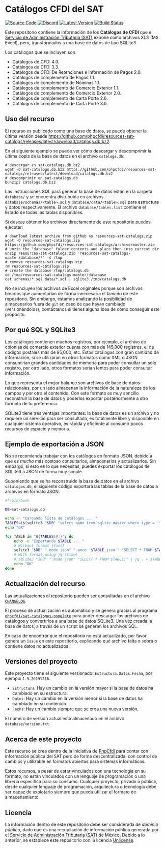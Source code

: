 # Catálogos CFDI del SAT

[![Source Code][badge-source]][source]
[![Discord][badge-discord]][discord]
[![Latest Version][badge-release]][release]
[![Build Status][badge-build]][build]

Este repositorio contiene la información de los **Catálogos de CFDI** que el [Servicio de Administración Tributaria (SAT)](http://www.sat.gob.mx/) expone como archivos XLS (MS Excel), pero, transformados a una base de datos de tipo SQLite3.

Los catálogos que se incluyen son:

- Catálogos de CFDI 4.0.
- Catálogos de CFDI 3.3.
- Catálogos de CFDI De Retenciones e Información de Pagos 2.0.
- Catálogos de complemento de Pagos 1.1.
- Catálogos de complemento de Nóminas 1.1.
- Catálogos de complemento de Comercio Exterior 1.1.
- Catálogos de complemento de Comercio Exterior 2.0.
- Catálogos de complemento de Carta Porte 2.0.
- Catálogos de complemento de Carta Porte 3.0.

## Uso del recurso

El recurso es publicado como una base de datos, se puede obtener la última versión desde <https://github.com/phpcfdi/resources-sat-catalogs/releases/latest/download/catalogs.db.bz2>.

En el siguiente ejemplo se puede ver cómo descargar y descomprimir la última copia de la base de datos en el archivo `catalogs.db`:

```shell
# descargar en sat-catalogs.db.bz2
wget -O sat-catalogs.db.bz2 https://github.com/phpcfdi/resources-sat-catalogs/releases/latest/download/catalogs.db.bz2
# descomprimir en sat-catalogs.db
bunzip2 catalogs.db.bz2
```

Las instrucciones SQL para generar la base de datos están en la carpeta `database/` y se encuentra distribuida en archivos `database/schemas/<table>.sql` y `database/data/<table>.sql` para estructura y datos respectivamente.
El archivo `database/tables.list` contiene el listado de todas las tablas disponibles.

Si deseas obtener los archivos directamente de este repositorio puedes ejecutar:

```shell
# download latest archive from github as resources-sat-catalogs.zip
wget -O resources-sat-catalogs.zip https://github.com/phpcfdi/resources-sat-catalogs/archive/master.zip
# unzip the "database" folder contents and place then into current dir
unzip resources-sat-catalogs.zip 'resources-sat-catalogs-master/database/*' -d /tmp
# remove resources-sat-catalogs.zip
rm resources-sat-catalogs.zip
# create the database /tmp/catalogs.db
cd /tmp/resources-sat-catalogs-master/database
cat schemas/*.sql data/*.sql | sqlite3 /tmp/catalogs.db
```

No se incluyen los archivos de Excel originales porque son archivos binarios que aumentarían de forma innecesaria el tamaño de este repositorio. Sin embargo, estamos analizando la posibilidad de almacenarlos fuera de `git` en caso de que hayan cambiado (versionándolos), contáctanos si tienes alguna idea de cómo conseguir este propósito.

## Por qué SQL y SQLite3

Los catálogos contienen muchos registros, por ejemplo, el archivo de colonias de comercio exterior cuenta con más de 145,000 registros, el de códigos postales más de 95,000, etc. Estos catálogos con gran cantidad de información, si se utilizaran en otros formatos como XML o JSON consumirían grandes cantidades de memoria para poder consultar un solo registro, por otro lado, otros formatos serían lentos para poder consultar información.

Lo que representa el mejor balance son archivos de base de datos relacionales, por un lado almacenan la información de la naturaleza de los campos y por otro el contenido. Con este formato es muy sencillo reconstruir la base de datos y poderlos exportar posteriormente a otro formato de tu preferencia.

SQLite3 tiene tres ventajas importantes: la base de datos es un archivo y no requiere un servicio para ser consultada, es totalmente libre y disponible en cualquier sistema operativo, es rápida y eficiente al consumir pocos recursos de espacio y memoria.

## Ejemplo de exportación a JSON

No se recomienda trabajar con los catálogos en formato JSON, debido a que es *mucho* más costoso consultarlos, almacenarlos y actualizarlos. Sin embargo, si esto es lo que necesitas, puedes exportar los catálogos de SQLite3 a JSON de forma muy simple.

Suponiendo que se ha reconstruido la base de datos en el archivo `catalogos.db`, el siguiente código exportará las tablas de la base de datos a archivos en formato JSON.

```bash
#!/bin/bash

DB=sat-catalogs.db

echo -n "Cargando lista de catálogos ... "
TABLES=($(sqlite3 "$DB" "select name from sqlite_master where type = 'table' and name not like 'sqlite_%' order by name;"))
echo "OK"

for TABLE in "${TABLES[@]}"; do
    echo -n "Exportando $TABLE ... "
    # Without format (fast)
    sqlite3 "$DB" ".mode json" ".once '$TABLE.json'" "SELECT * FROM $TABLE;"
    # With format using jq (slow)
    # sqlite3 "$DB" ".mode json" "SELECT * FROM $TABLE;" | jq . > $TABLE.json
    echo "OK"
done
```

## Actualización del recurso

Las actualizaciones al repositorio pueden ser consultadas en el archivo [`CHANGELOG`](./CHANGELOG.md).

El proceso de actualización es automático y se genera gracias al programa [`phpcfdi/sat-catalogos-populate`](https://github.com/phpcfdi/sat-catalogos-populate) para poder descargar los archivos de catálogos y convertirlos a una base de datos SQLite3. Una vez creada la base de datos, a través de un script se generan los archivos SQL.

En caso de encontrar que el repositorio no está actualizado, por favor genera un `Issue` en este repositorio, explicando qué archivo falta o sobra o contiene datos no actualizados.

## Versiones del proyecto

Este proyecto tiene el siguiente versionado: `Estructura.Datos.Fecha`, por ejemplo `1.5.20191216`.

- `Estructura`: Hay un cambio en la versión mayor si la base de datos ha cambiado en su estructura.
- `Datos`: Hay un cambio en la versión menor si la base de datos ha cambiado en su contenido.
- `Fecha`: Hay un cambio siempre que se crea una nueva versión.

El número de versión actual está almacenado en el archivo `database/version.txt`.

## Acerca de este proyecto

Este recurso se crea dentro de la iniciativa de [PhpCfdi](https://www.phpcfdi.com) para contar con información pública del SAT pero de forma descentralizada, con control de cambios y utilizable en formatos abiertos para sistemas informáticos.

Estos recursos, a pesar de estar vinculados con una tecnología en su formato, no están vinculados con un lenguaje de programación o una librería específica para su consumo. Cualquier proyecto, privado o público, desde cualquier lenguaje de programación, arquitectura o tecnología debe ser capaz de explotarlo siempre que pueda utilizar el formato de almacenamiento.

## Licencia

La información dentro de este repositorio debe ser considerada de *dominio público*, dado que es una recopilación de información pública generada por el [Servicio de Administración Tributaria (SAT)](https://www.sat.gob.mx/) de México. Debido a lo anterior, se establece este repositorio con la licencia [Unlicense](LICENSE).

[source]: https://github.com/phpcfdi/resources-sat-catalogs
[discord]: https://discord.gg/aFGYXvX
[release]: https://github.com/phpcfdi/resources-sat-catalogs/releases
[build]: https://www.phpcfdi.com/resources-app/build/sat-catalogs

[badge-source]: https://img.shields.io/badge/source-phpcfdi/resources--sat--catalogs-blue?logo=github
[badge-discord]: https://img.shields.io/discord/459860554090283019?logo=discord
[badge-release]: https://img.shields.io/github/v/tag/phpcfdi/resources-sat-catalogs?label=version&logo=git
[badge-build]: https://img.shields.io/endpoint?url=https%3A%2F%2Fwww.phpcfdi.com%2Fresources-app%2Fapi%2Fv1%2Fbuilds%2Fsat-catalogs%2Fshields.io&logo=github-actions
